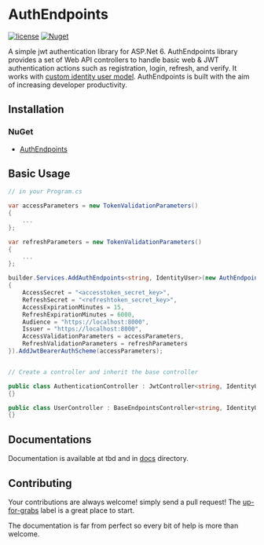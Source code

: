 # AuthEndpoints
[![license](https://img.shields.io/github/license/madeyoga/AuthEndpoints?color=blue&label=license&logo=Github&style=flat-square)](https://github.com/madeyoga/AuthEndpoints/blob/master/README.md)
[![Nuget](https://img.shields.io/nuget/dt/AuthEndpoints?color=blue&style=flat-square)](https://www.nuget.org/packages/AuthEndpoints/)


A simple jwt authentication library for ASP.Net 6. AuthEndpoints library provides a set of Web API controllers to handle basic web & JWT authentication actions such as registration, login, refresh, and verify. It works with [custom identity user model](https://docs.microsoft.com/en-us/aspnet/core/security/authentication/customize-identity-model?view=aspnetcore-6.0#custom-user-data). AuthEndpoints is built with the aim of increasing developer productivity.

## Installation
### NuGet
- [AuthEndpoints](https://www.nuget.org/packages/AuthEndpoints/)

## Basic Usage
```cs
// in your Program.cs

var accessParameters = new TokenValidationParameters()
{
	...
};

var refreshParameters = new TokenValidationParameters()
{
	...
};

builder.Services.AddAuthEndpoints<string, IdentityUser>(new AuthEndpointsOptions()
{
	AccessSecret = "<accesstoken_secret_key>",
	RefreshSecret = "<refreshtoken_secret_key>",
	AccessExpirationMinutes = 15,
	RefreshExpirationMinutes = 6000,
	Audience = "https://localhost:8000",
	Issuer = "https://localhost:8000",
	AccessValidationParameters = accessParameters,
	RefreshValidationParameters = refreshParameters
}).AddJwtBearerAuthScheme(accessParameters);


// Create a controller and inherit the base controller

public class AuthenticationController : JwtController<string, IdentityUser>
{}

public class UserController : BaseEndpointsController<string, IdentityUser>
{}
```

## Documentations
Documentation is available at tbd and in [docs](https://github.com/madeyoga/AuthEndpoints/tree/main/docs) directory.

## Contributing
Your contributions are always welcome! simply send a pull request! The [up-for-grabs](https://github.com/madeyoga/AuthEndpoints/labels/up-for-grabs) label is a great place to start.

The documentation is far from perfect so every bit of help is more than welcome.
